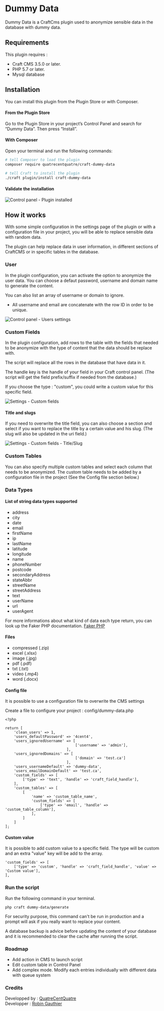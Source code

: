 # Dummy Data

Dummy Data is a CraftCms plugin used to anonymize sensible data in the database with dummy data.

## Requirements

This plugin requires : 
- Craft CMS 3.5.0 or later.
- PHP 5.7 or later.
- Mysql database


## Installation

You can install this plugin from the Plugin Store or with Composer.

#### From the Plugin Store

Go to the Plugin Store in your project’s Control Panel and search for “Dummy Data”. Then press “Install”.

#### With Composer

Open your terminal and run the following commands:

```bash
# tell Composer to load the plugin
composer require quatrecentquatre/craft-dummy-data

# tell Craft to install the plugin
./craft plugin/install craft-dummy-data
```

#### Validate the installation

![Control panel - Plugin installed](docs/images/plugin-install.png)

## How it works

With some simple configuration in the settings page of the plugin or with a configuration file in your project, you will be able to replace sensible data with random data.

The plugin can help replace data in user information, in different sections of CraftCMS or in specific tables in the database.


### User

In the plugin configuration, you can activate the option to anonymize the user data. You can choose a defaut password, username and domain name to generate the content.

You can also list an array of username or domain to ignore.

* All username and email are concatenate with the row ID in order to be unique.

![Control panel - Users settings](docs/images/settings-users.png)

### Custom Fields

In the plugin configuration, add rows to the table with the fields that needed to be anonymize with the type of content that the data should be replace with.

The script will replace all the rows in the database that have data in it. 

The handle key is the handle of your field in your Craft control panel. (The script will get the field prefix/suffix if needed from the database.)

If you choose the type : "custom", you could write a custom value for this specific field.

![Settings - Custom fields](docs/images/settings-custom-fields.png)

#### Title and slugs

If you need to overwrite the title field, you can also choose a section and select if you want to replace the title by a certain value and his slug. (The slug will also be updated in the uri field.)

![Settings - Custom fields - Title/Slug](docs/images/settings-custom-fields-title.png)

### Custom Tables

You can also specify multiple custom tables and select each column that needs to be anonymized. The custom table needs to be added by a configuration file in the project (See the Config file section below.)

### Data Types

#### List of string data types supported

- address
- city
- date
- email
- firstName
- ip
- lastName
- latitude
- longitude
- name
- phoneNumber
- postcode
- secondaryAddress
- stateAbbr
- streetName
- streetAddress
- text
- userName
- url
- userAgent

For more informations about what kind of data each type return, you can look up the Faker PHP documentation. [Faker PHP](https://fakerphp.github.io/formatters/)


#### Files

- compressed (.zip)
- excel (.xlsx)
- image (.jpg)
- pdf (.pdf)
- txt (.txt)
- video (.mp4)
- word (.docx)

#### Config file

It is possible to use a configuration file to overwrite the CMS settings

Create a file to configure your project : config/dummy-data.php

```
<?php 

return [
    'clean_users' => 1,
    'users_defaultPassword' => '4cent4',
    'users_ignoredUsername' => [
                                ['username' => 'admin'],
                            ],
    'users_ignoredDomains' => [
                                ['domain' => 'test.ca']
                            ],
    'users_usernameDefault' => 'dummy-data',
    'users_emailDomainDefault' => 'test.ca',
    'custom_fields' => [
        ['type' => 'text', 'handle' => 'craft_field_handle'],
    ],
    'custom_tables' => [
        [
            'name' => 'custom_table_name',
            'custom_fields' => [
                ['type' => 'email', 'handle' => 'custom_table_column'],
            ],
        ]
    ]
];
```

#### Custom value

It is possible to add custom value to a specific field. The type will be custom and an extra "value" key will be add to the array.

```
'custom_fields' => [
    ['type' => 'custom', 'handle' => 'craft_field_handle', 'value' => 'Custom value'],
],
```

### Run the script

Run the following command in your terminal.

```
php craft dummy-data/generate
```

For security purpose, this command can't be run in production and a prompt will ask if you really want to replace your content.

A database backup is advice before updating the content of your database and it is recommended to clear the cache after running the script.

### Roadmap

- Add action in CMS to launch script
- Edit custom table in Control Panel
- Add complex mode. Modify each entries individually with different data with queue system

### Credits
Developped by : [QuatreCentQuatre](https://www.quatrecentquatre.com)<br>
Developper : [Robin Gauthier](https://github.com/robin-gauthier)
